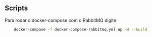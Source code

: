 ## Scripts

Para rodar o docker-compose com o RabbitMQ digite:

```bash
    docker-compose -f docker-compose-rabbitmq.yml up -d --build
```
